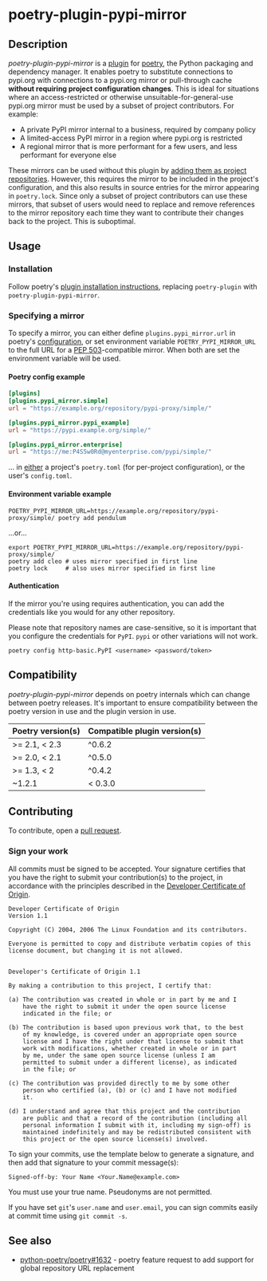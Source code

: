 # poetry-plugin-pypi-mirror

## Description

*poetry-plugin-pypi-mirror* is a
[plugin](https://python-poetry.org/docs/master/plugins/) for
[poetry](https://python-poetry.org/), the Python packaging and dependency
manager. It enables poetry to substitute connections to pypi.org with
connections to a pypi.org mirror or pull-through cache **without requiring
project configuration changes**. This is ideal for situations where an
access-restricted or otherwise unsuitable-for-general-use pypi.org mirror must
be used by a subset of project contributors. For example:

* A private PyPI mirror internal to a business, required by company policy
* A limited-access PyPI mirror in a region where pypi.org is restricted
* A regional mirror that is more performant for a few users, and less performant
  for everyone else

These mirrors can be used without this plugin by [adding them as project
repositories](https://python-poetry.org/docs/repositories/). However, this
requires the mirror to be included in the project's configuration, and this also
results in source entries for the mirror appearing in `poetry.lock`. Since only
a subset of project contributors can use these mirrors, that subset of users
would need to replace and remove references to the mirror repository each time
they want to contribute their changes back to the project. This is suboptimal.

## Usage

### Installation

Follow poetry's [plugin installation instructions](https://python-poetry.org/docs/plugins/#using-plugins), replacing `poetry-plugin` with `poetry-plugin-pypi-mirror`.

### Specifying a mirror

To specify a mirror, you can either define `plugins.pypi_mirror.url` in poetry's
[configuration](https://python-poetry.org/docs/configuration/), or set
environment variable `POETRY_PYPI_MIRROR_URL` to the full URL for a [PEP
503](https://peps.python.org/pep-0503/)-compatible mirror. When both are set the
environment variable will be used.

#### Poetry config example

```toml
[plugins]
[plugins.pypi_mirror.simple]
url = "https://example.org/repository/pypi-proxy/simple/"

[plugins.pypi_mirror.pypi_example]
url = "https://pypi.example.org/simple/"

[plugins.pypi_mirror.enterprise]
url = "https://me:P4S5w0Rd@myenterprise.com/pypi/simple/"
```

... in [either](https://python-poetry.org/docs/configuration/) a project's
`poetry.toml` (for per-project configuration), or the user's `config.toml`.

#### Environment variable example

```shell
POETRY_PYPI_MIRROR_URL=https://example.org/repository/pypi-proxy/simple/ poetry add pendulum
```

...or...

```shell
export POETRY_PYPI_MIRROR_URL=https://example.org/repository/pypi-proxy/simple/
poetry add cleo # uses mirror specified in first line
poetry lock     # also uses mirror specified in first line
```

#### Authentication

If the mirror you're using requires authentication, you can add the credentials
like you would for any other repository.

Please note that repository names are case-sensitive, so it is important that
you configure the credentials for `PyPI`. `pypi` or other variations will not
work.

```shell
poetry config http-basic.PyPI <username> <password/token>
```

## Compatibility

*poetry-plugin-pypi-mirror* depends on poetry internals which can change between
poetry releases. It's important to ensure compatibility between the poetry
version in use and the plugin version in use.

| Poetry version(s) | Compatible plugin version(s) |
|-------------------|------------------------------|
| >= 2.1, < 2.3     | ^0.6.2                       |
| >= 2.0, < 2.1     | ^0.5.0                       |
| >= 1.3, < 2       | ^0.4.2                       |
| ~1.2.1            | < 0.3.0                      |

## Contributing

To contribute, open a [pull
request](https://github.com/arcesium/poetry-plugin-pypi-mirror/pulls).

### Sign your work

All commits must be signed to be accepted. Your signature certifies that you
have the right to submit your contribution(s) to the project, in accordance with
the principles described in the [Developer Certificate of
Origin](https://developercertificate.org/).

```
Developer Certificate of Origin
Version 1.1

Copyright (C) 2004, 2006 The Linux Foundation and its contributors.

Everyone is permitted to copy and distribute verbatim copies of this
license document, but changing it is not allowed.


Developer's Certificate of Origin 1.1

By making a contribution to this project, I certify that:

(a) The contribution was created in whole or in part by me and I
    have the right to submit it under the open source license
    indicated in the file; or

(b) The contribution is based upon previous work that, to the best
    of my knowledge, is covered under an appropriate open source
    license and I have the right under that license to submit that
    work with modifications, whether created in whole or in part
    by me, under the same open source license (unless I am
    permitted to submit under a different license), as indicated
    in the file; or

(c) The contribution was provided directly to me by some other
    person who certified (a), (b) or (c) and I have not modified
    it.

(d) I understand and agree that this project and the contribution
    are public and that a record of the contribution (including all
    personal information I submit with it, including my sign-off) is
    maintained indefinitely and may be redistributed consistent with
    this project or the open source license(s) involved.
```

To sign your commits, use the template below to generate a signature, and then
add that signature to your commit message(s):

```
Signed-off-by: Your Name <Your.Name@example.com>
```

You must use your true name. Pseudonyms are not permitted.

If you have set `git`'s `user.name` and `user.email`, you can sign commits
easily at commit time using `git commit -s`.

## See also

* [python-poetry/poetry#1632](https://github.com/python-poetry/poetry/issues/1632) - poetry feature request to add support for global repository URL replacement
